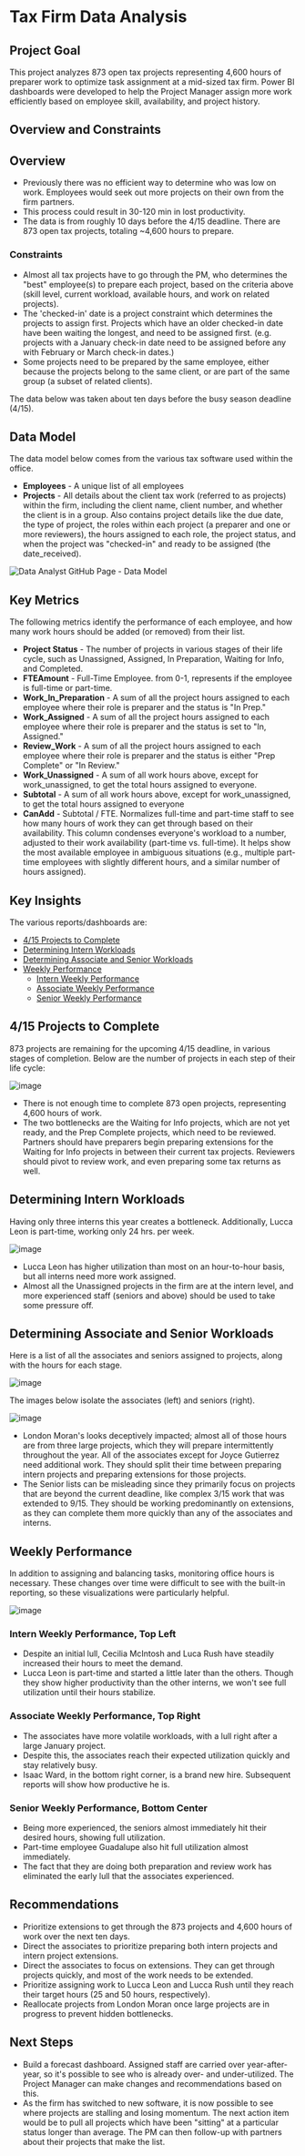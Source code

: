 # Tax Firm Data Analysis

## Project Goal
This project analyzes 873 open tax projects representing 4,600 hours of preparer work to optimize task assignment at a mid-sized tax firm. Power BI dashboards were developed to help the Project Manager assign more work efficiently based on employee skill, availability, and project history.

## Overview and Constraints

## Overview
- Previously there was no efficient way to determine who was low on work. Employees would seek out more projects on their own from the firm partners.
- This process could result in 30-120 min in lost productivity.
- The data is from roughly 10 days before the 4/15 deadline. There are 873 open tax projects, totaling ~4,600 hours to prepare.

### Constraints
- Almost all tax projects have to go through the PM, who determines the "best" employee(s) to prepare each project, based on the criteria above (skill level, current workload, available hours, and work on related projects).
- The 'checked-in' date is a project constraint which determines the projects to assign first. Projects which have an older checked-in date have been waiting the longest, and need to be assigned first. (e.g. projects with a January check-in date need to be assigned before any with February or March check-in dates.)
- Some projects need to be prepared by the same employee, either because the projects belong to the same client, or are part of the same group (a subset of related clients).

The data below was taken about ten days before the busy season deadline (4/15).

## Data Model
The data model below comes from the various tax software used within the office.

- **Employees** - A unique list of all employees
- **Projects** - All details about the client tax work (referred to as projects) within the firm, including the client name, client number, and whether the client is in a group. Also contains project details like the due date, the type of project, the roles within each project (a preparer and one or more reviewers), the hours assigned to each role, the project status, and when the project was "checked-in" and ready to be assigned (the date_received).

![Data Analyst GitHub Page - Data Model](https://github.com/user-attachments/assets/7a71c310-0fb3-4843-b785-580b1d484c67)

## Key Metrics
The following metrics identify the performance of each employee, and how many work hours should be added (or removed) from their list.

- **Project Status** - The number of projects in various stages of their life cycle, such as Unassigned, Assigned, In Preparation, Waiting for Info, and Completed.
- **FTEAmount** - Full-Time Employee. from 0-1, represents if the employee is full-time or part-time.
- **Work_In_Preparation** - A sum of all the project hours assigned to each employee where their role is preparer and the status is "In Prep."
- **Work_Assigned** - A sum of all the project hours assigned to each employee where their role is preparer and the status is set to "In, Assigned."
- **Review_Work** - A sum of all the project hours assigned to each employee where their role is preparer and the status is either "Prep Complete" or "In Review."
- **Work_Unassigned** - A sum of all work hours above, except for work_unassigned, to get the total hours assigned to everyone.
- **Subtotal** - A sum of all work hours above, except for work_unassigned, to get the total hours assigned to everyone
- **CanAdd** - Subtotal / FTE. Normalizes full-time and part-time staff to see how many hours of work they can get through based on their availability. This column condenses everyone's workload to a number, adjusted to their work availability (part-time vs. full-time). It helps show the most available employee in ambiguous situations (e.g., multiple part-time employees with slightly different hours, and a similar number of hours assigned).

## Key Insights
The various reports/dashboards are:
- [4/15 Projects to Complete](#415-projects-to-complete)
- [Determining Intern Workloads](#determining-intern-workloads)
- [Determining Associate and Senior Workloads](#determining-associate-and-senior-workloads)
- [Weekly Performance](#weekly-performance)
  - [Intern Weekly Performance](#intern-weekly-performance-top-left)
  - [Associate Weekly Performance](#associate-weekly-performance-top-right)
  - [Senior Weekly Performance](#senior-weekly-performance-bottom-center)

## 4/15 Projects to Complete
873 projects are remaining for the upcoming 4/15 deadline, in various stages of completion. Below are the number of projects in each step of their life cycle:

![image](https://github.com/user-attachments/assets/dca93481-0bdd-45c9-ba3a-ed6efee5d9fd)

- There is not enough time to complete 873 open projects, representing 4,600 hours of work.
- The two bottlenecks are the Waiting for Info projects, which are not yet ready, and the Prep Complete projects, which need to be reviewed. Partners should have preparers begin preparing extensions for the Waiting for Info projects in between their current tax projects. Reviewers should pivot to review work, and even preparing some tax returns as well.

## Determining Intern Workloads
Having only three interns this year creates a bottleneck. Additionally, Lucca Leon is part-time, working only 24 hrs. per week.

![image](https://github.com/user-attachments/assets/7795b388-f2d9-4351-80f4-2f1525ab23cc)

- Lucca Leon has higher utilization than most on an hour-to-hour basis, but all interns need more work assigned.
- Almost all the Unassigned projects in the firm are at the intern level, and more experienced staff (seniors and above) should be used to take some pressure off.

## Determining Associate and Senior Workloads
Here is a list of all the associates and seniors assigned to projects, along with the hours for each stage.

![image](https://github.com/user-attachments/assets/76431f78-b39b-4b4a-9557-dc5baba896ae)

The images below isolate the associates (left) and seniors (right).

![image](https://github.com/user-attachments/assets/31edfd92-9661-431d-9ed0-2a9010c25a8b)

- London Moran's looks deceptively impacted; almost all of those hours are from three large projects, which they will prepare intermittently throughout the year. All of the associates except for Joyce Gutierrez need additional work. They should split their time between preparing intern projects and preparing extensions for those projects.
- The Senior lists can be misleading since they primarily focus on projects that are beyond the current deadline, like complex 3/15 work that was extended to 9/15. They should be working predominantly on extensions, as they can complete them more quickly than any of the associates and interns.

## Weekly Performance

In addition to assigning and balancing tasks, monitoring office hours is necessary. These changes over time were difficult to see with the built-in reporting, so these visualizations were particularly helpful.

![image](https://github.com/user-attachments/assets/10aa0ee5-82d6-4a25-8222-adb34508c4a7)

### Intern Weekly Performance, Top Left
- Despite an initial lull, Cecilia McIntosh and Luca Rush have steadily increased their hours to meet the demand.
- Lucca Leon is part-time and started a little later than the others. Though they show higher productivity than the other interns, we won't see full utilization until their hours stabilize.

### Associate Weekly Performance, Top Right
- The associates have more volatile workloads, with a lull right after a large January project.
- Despite this, the associates reach their expected utilization quickly and stay relatively busy.
- Isaac Ward, in the bottom right corner, is a brand new hire. Subsequent reports will show how productive he is.

### Senior Weekly Performance, Bottom Center
- Being more experienced, the seniors almost immediately hit their desired hours, showing full utilization.
- Part-time employee Guadalupe also hit full utilization almost immediately.
- The fact that they are doing both preparation and review work has eliminated the early lull that the associates experienced.

## Recommendations
- Prioritize extensions to get through the 873 projects and 4,600 hours of work over the next ten days.
- Direct the associates to prioritize preparing both intern projects and intern project extensions.
- Direct the associates to focus on extensions. They can get through projects quickly, and most of the work needs to be extended.
- Prioritize assigning work to Lucca Leon and Lucca Rush until they reach their target hours (25 and 50 hours, respectively).
- Reallocate projects from London Moran once large projects are in progress to prevent hidden bottlenecks.

## Next Steps
- Build a forecast dashboard. Assigned staff are carried over year-after-year, so it's possible to see who is already over- and under-utilized. The Project Manager can make changes and recommendations based on this.
- As the firm has switched to new software, it is now possible to see where projects are stalling and losing momentum. The next action item would be to pull all projects which have been "sitting" at a particular status longer than average. The PM can then follow-up with partners about their projects that make the list.
